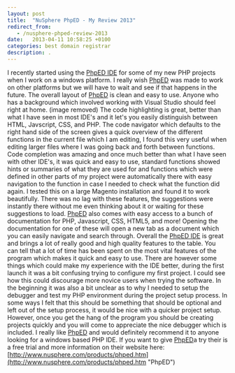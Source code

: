 ```yaml
---
layout: post
title:  "NuSphere PhpED - My Review 2013"
redirect_from:
   - /nusphere-phped-review-2013
date:   2013-04-11 10:58:25 +0100
categories: best domain registrar
description: .
---
```


I recently started using the [PhpED IDE](http://www.nusphere.com/products/phped.htm "PhpED") for some of my new PHP projects when I work on a windows platform. I really wish [PhpED](http://www.nusphere.com/products/phped.htm "PhpED") was made to work on other platforms but we will have to wait and see if that happens in the future. The overall layout of [PhpED](http://www.nusphere.com/products/phped.htm "PhpED") is clean and easy to use. Anyone who has a background which involved working with Visual Studio should feel right at home. (image removed) The code highlighting is great, better than what I have seen in most IDE's and it let's you easily distinguish between HTML, Javscript, CSS, and PHP. The code navigator which defaults to the right hand side of the screen gives a quick overview of the different functions in the current file which I am editing, I found this very useful when editing larger files where I was going back and forth between functions. Code completion was amazing and once much better than what I have seen with other IDE's, it was quick and easy to use, standard functions showed hints or summaries of what they are used for and functions which were defined in other parts of my project were automatically there with easy navigation to the function in case I needed to check what the function did again. I tested this on a large Magento installation and found it to work beautifully. There was no lag with these features, the suggestions were instantly there without me even thinking about it or waiting for these suggestions to load. [PhpED](http://www.nusphere.com/products/phped.htm "PhpED") also comes with easy access to a bunch of documentation for PHP, Javascript, CSS, HTML5, and more! Opening the documentation for one of these will open a new tab as a document which you can easily navigate and search through. Overall the [PhpED IDE](http://www.nusphere.com/products/phped.htm "PhpED") is great and brings a lot of really good and high quality features to the table. You can tell that a lot of time has been spent on the most vital features of the program which makes it quick and easy to use. There are however some things which could make my experience with the IDE better, during the first launch it was a bit confusing trying to configure my first project. I could see how this could discourage more novice users when trying the software. In the beginning it was also a bit unclear as to why I needed to setup the debugger and test my PHP environment during the project setup process. In some ways I felt that this should be something that should be optional and left out of the setup process, it would be nice with a quicker project setup. However, once you get the hang of the program you should be creating projects quickly and you will come to appreciate the nice debugger which is included. I really like [PhpED](http://www.nusphere.com/products/phped.htm "PhpED") and would definitely recommend it to anyone looking for a windows based PHP IDE. If you want to give [PhpED](http://www.nusphere.com/products/phped.htm "PhpED")a try their is a free trial and more information on their website here: [http://www.nusphere.com/products/phped.htm](http://www.nusphere.com/products/phped.htm "PhpED")